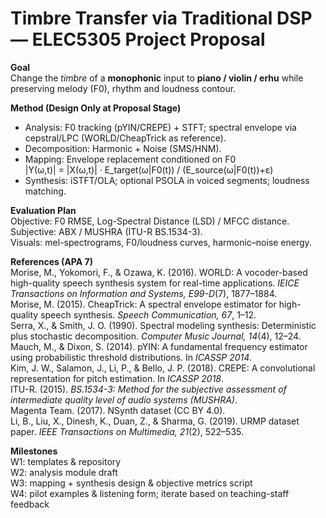 # Timbre Transfer via Traditional DSP — ELEC5305 Project Proposal

**Goal**  
Change the *timbre* of a **monophonic** input to **piano / violin / erhu** while preserving melody (F0), rhythm and loudness contour.

**Method (Design Only at Proposal Stage)**  
- Analysis: F0 tracking (pYIN/CREPE) + STFT; spectral envelope via cepstral/LPC (WORLD/CheapTrick as reference).  
- Decomposition: Harmonic + Noise (SMS/HNM).  
- Mapping: Envelope replacement conditioned on F0  
  \|Y(ω,t)\| = \|X(ω,t)\| · E_target(ω|F0(t)) / (E_source(ω|F0(t))+ε)  
- Synthesis: iSTFT/OLA; optional PSOLA in voiced segments; loudness matching.

**Evaluation Plan**  
Objective: F0 RMSE, Log-Spectral Distance (LSD) / MFCC distance.  
Subjective: ABX / MUSHRA (ITU-R BS.1534-3).  
Visuals: mel-spectrograms, F0/loudness curves, harmonic–noise energy.

**References (APA 7)**  
Morise, M., Yokomori, F., & Ozawa, K. (2016). WORLD: A vocoder-based high-quality speech synthesis system for real-time applications. *IEICE Transactions on Information and Systems, E99-D*(7), 1877–1884.  
Morise, M. (2015). CheapTrick: A spectral envelope estimator for high-quality speech synthesis. *Speech Communication, 67*, 1–12.  
Serra, X., & Smith, J. O. (1990). Spectral modeling synthesis: Deterministic plus stochastic decomposition. *Computer Music Journal, 14*(4), 12–24.  
Mauch, M., & Dixon, S. (2014). pYIN: A fundamental frequency estimator using probabilistic threshold distributions. In *ICASSP 2014*.  
Kim, J. W., Salamon, J., Li, P., & Bello, J. P. (2018). CREPE: A convolutional representation for pitch estimation. In *ICASSP 2018*.  
ITU-R. (2015). *BS.1534-3: Method for the subjective assessment of intermediate quality level of audio systems (MUSHRA)*.  
Magenta Team. (2017). NSynth dataset (CC BY 4.0).  
Li, B., Liu, X., Dinesh, K., Duan, Z., & Sharma, G. (2019). URMP dataset paper. *IEEE Transactions on Multimedia, 21*(2), 522–535.

**Milestones**  
W1: templates & repository  
W2: analysis module draft  
W3: mapping + synthesis design & objective metrics script  
W4: pilot examples & listening form; iterate based on teaching-staff feedback
